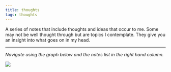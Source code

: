 ```yaml
---
title: thoughts
tags: thoughts
---
```


A series of notes that include thoughts and ideas that occur to me. Some may not be well thought through but are topics I contemplate. They give you an insight into what goes on in my head.

---

*Navigate using the graph below and the notes list in the right hand column.*

![](https://source.unsplash.com/qP6rQzn6OoI/1900x1200)